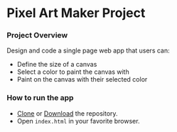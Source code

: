 # Pixel Art Maker Project
### Project Overview
Design and code a single page web app that users can:
* Define the size of a canvas
* Select a color to paint the canvas with
* Paint on the canvas with their selected color
### How to run the app
* [Clone](https://github.com/DavidHoffman80/Pixel-Art-Maker.git) or [Download](https://github.com/DavidHoffman80/Pixel-Art-Maker.git) the repository.
* Open `index.html` in your favorite browser.